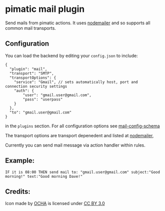 pimatic mail plugin
=======================


Send mails from pimatic actions. It uses [nodemailer](https://www.npmjs.org/package/nodemailer) and so supports all common mail transports.

Configuration
-------------
You can load the backend by editing your `config.json` to include:

    {
      "plugin": "mail",
      "transport": "SMTP",
      "transportOptions": {
        "service": "Gmail", // sets automatically host, port and connection security settings
        "auth": {
            "user": "gmail.user@gmail.com",
            "pass": "userpass"
        }
      },
      "to": "gmail.user@gmail.com"
    }

in the `plugins` section. For all configuration options see [mail-config-schema](mail-config-schema.html)

The transport options are transport depenedent and listed at [nodemailer](https://www.npmjs.org/package/nodemailer),

Currently you can send mail message via action handler within rules.

Example:
--------

    IF it is 08:00 THEN send mail to: "gmail.user@gmail.com" subject:"Good morning!" text:"Good morning Dave!"


Credits:
--------

<div>Icon made by <a href="http://www.unocha.org" title="OCHA">OCHA</a> is licensed under <a href="http://creativecommons.org/licenses/by/3.0/" title="Creative Commons BY 3.0">CC BY 3.0</a></div>

